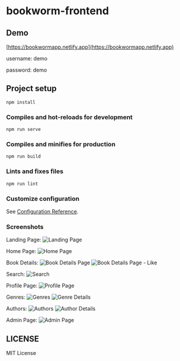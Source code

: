 # bookworm-frontend

## Demo
[https://bookwormapp.netlify.app](https://bookwormapp.netlify.app)

username: demo

password: demo

## Project setup
```
npm install
```

### Compiles and hot-reloads for development
```
npm run serve
```

### Compiles and minifies for production
```
npm run build
```

### Lints and fixes files
```
npm run lint
```

### Customize configuration
See [Configuration Reference](https://cli.vuejs.org/config/).

### Screenshots
Landing Page:
![Landing Page](https://raw.githubusercontent.com/serhatyuna/bookworm-frontend/master/screenshots/landing_page.png "Landing Page")

Home Page:
![Home Page](https://raw.githubusercontent.com/serhatyuna/bookworm-frontend/master/screenshots/homepage.png "Home Page")

Book Details:
![Book Details Page](https://raw.githubusercontent.com/serhatyuna/bookworm-frontend/master/screenshots/book_details.png "Book Details Page")
![Book Details Page - Like](https://raw.githubusercontent.com/serhatyuna/bookworm-frontend/master/screenshots/book_details_like.png "Book Details Page - Like")

Search:
![Search](https://raw.githubusercontent.com/serhatyuna/bookworm-frontend/master/screenshots/search.png "Search")

Profile Page:
![Profile Page](https://raw.githubusercontent.com/serhatyuna/bookworm-frontend/master/screenshots/profile.png "Profile Page")

Genres:
![Genres](https://raw.githubusercontent.com/serhatyuna/bookworm-frontend/master/screenshots/genres.png "Genres")
![Genre Details](https://raw.githubusercontent.com/serhatyuna/bookworm-frontend/master/screenshots/genres_details.png "Genre Details")

Authors:
![Authors](https://raw.githubusercontent.com/serhatyuna/bookworm-frontend/master/screenshots/authors.png "Authors")
![Author Details](https://raw.githubusercontent.com/serhatyuna/bookworm-frontend/master/screenshots/authors_details.png "Author Details")

Admin Page:
![Admin Page](https://raw.githubusercontent.com/serhatyuna/bookworm-frontend/master/screenshots/admin-page.png "Admin Page")

## LICENSE
MIT License
